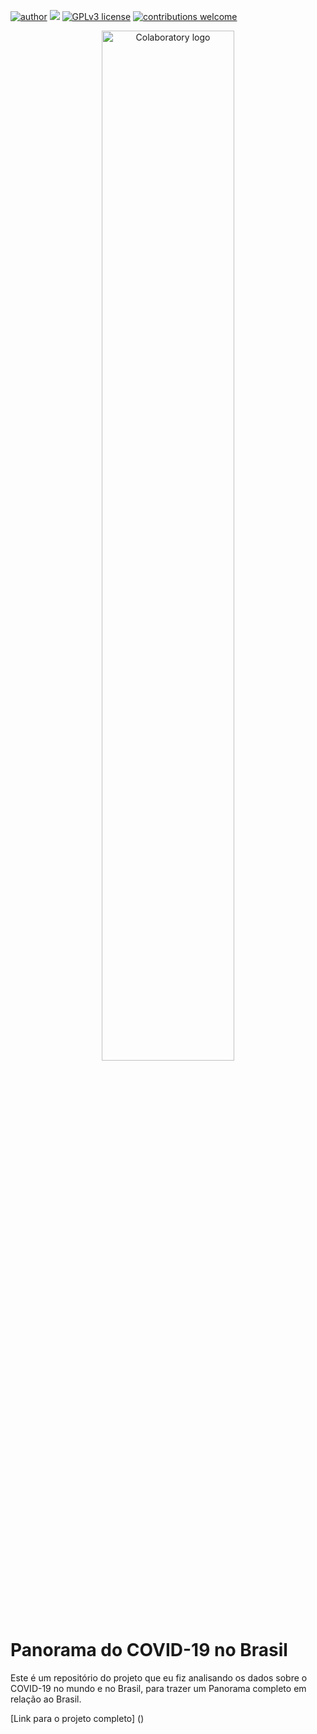 [![author](https://img.shields.io/badge/author-mateusbonette-red.svg)](https://www.linkedin.com/in/mateus-bonette/) [![](https://img.shields.io/badge/python-3.7+-blue.svg)](https://www.python.org/downloads/release/python-365/) [![GPLv3 license](https://img.shields.io/badge/License-GPLv3-blue.svg)](http://perso.crans.org/besson/LICENSE.html) [![contributions welcome](https://img.shields.io/badge/contributions-welcome-brightgreen.svg?style=flat)](https://github.com/mateus-bonette00)

<center><img alt="Colaboratory logo" width="65%" src="https://www2.ufjf.br/progepe/wp-content/uploads/sites/28/2020/03/Covid-19-1024x576.jpg"></center>

# Panorama do COVID-19 no Brasil
Este é um repositório do projeto que eu fiz analisando os dados sobre o COVID-19 no mundo e no Brasil, para trazer um Panorama completo em relação ao Brasil.

[Link para o projeto completo] ()

